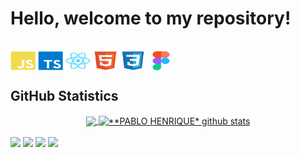 <H1>Hello, welcome to my repository!</H1>

<div style="display: inline_block"><br>
  <img align="center" alt="fragoso-Js" height="30" width="40" src="https://raw.githubusercontent.com/devicons/devicon/master/icons/javascript/javascript-plain.svg">
  <img align="center" alt="fragoso-Ts" height="30" width="40" src="https://raw.githubusercontent.com/devicons/devicon/master/icons/typescript/typescript-plain.svg">
  <img align="center" alt="fragoso-React" height="30" width="40" src="https://raw.githubusercontent.com/devicons/devicon/master/icons/react/react-original.svg">
  <img align="center" alt="fragoso-HTML" height="30" width="40" src="https://raw.githubusercontent.com/devicons/devicon/master/icons/html5/html5-original.svg">
  <img align="center" alt="fragoso-CSS" height="30" width="40" src="https://raw.githubusercontent.com/devicons/devicon/master/icons/css3/css3-original.svg">
  <img align="center" alt="fragoso-Figma" height="30" width="40" src="https://raw.githubusercontent.com/devicons/devicon/master/icons/figma/figma-original.svg">
<!--   <img align="center" alt="Rafa-Python" height="30" width="40" src="https://raw.githubusercontent.com/devicons/devicon/master/icons/python/python-original.svg"> -->
<!--   <img align="center" alt="Rafa-Csharp" height="30" width="40" src="https://raw.githubusercontent.com/devicons/devicon/master/icons/csharp/csharp-original.svg"> -->
</div>
  
  
## **GitHub Statistics**

<div gap="10px">
  <div align="center">
<a href="https://github.com/fragoso-dev">
  <img align="center" src="https://github-readme-stats.vercel.app/api/top-langs/?username=fragoso-dev&langs_count=7&theme=dark&hide_langs_below=1&layout=compact"  heigth="160em" width="420px"/>
</a>

<a href="https://github.com/fragoso-dev">
 <img align="center" src="https://github-readme-stats.vercel.app/api?username=fragoso-dev&show_icons=true&theme=dark&line_height=33&count_private=true" alt="**PABLO HENRIQUE* github stats" heigth="160em" width="420px"/>
</a>
</div>

<br>
 
<div> 
<!--   <a href="https://www.youtube.com/channel/UC_-uuuZbY0AAt9CViNzvc-Q" target="_blank"><img src="https://img.shields.io/badge/YouTube-FF0000?style=for-the-badge&logo=youtube&logoColor=white" target="_blank"></a> -->
  <a href="https://www.instagram.com/fragosoph?igsh=YjlhMHd4MnF4MWg1" target="_blank"><img src="https://img.shields.io/badge/-Instagram-%23E4405F?style=for-the-badge&logo=instagram&logoColor=white" target="_blank"></a>
  <a href="https://discord.gg/G9GPg5SA75" target="_blank"><img src="https://img.shields.io/badge/Discord-7289DA?style=for-the-badge&logo=discord&logoColor=white" target="_blank"></a> 
  <a href = "mailto:fragosoph.dev@gmail.com"><img src="https://img.shields.io/badge/-Gmail-%23333?style=for-the-badge&logo=gmail&logoColor=white" target="_blank"></a>
  <a href="https://www.linkedin.com/in/pablo-henrique-4254bb340" target="_blank"><img src="https://img.shields.io/badge/-LinkedIn-%230077B5?style=for-the-badge&logo=linkedin&logoColor=white" target="_blank"></a> 

 
</div>
